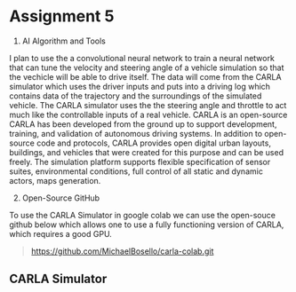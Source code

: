 # Assignment 5

1. AI Algorithm and Tools

I plan to use the a convolutional neural network to train a neural network that can tune the velocity and steering angle
of a vehicle simulation so that the vechicle will be able to drive itself. The data will come from the CARLA simulator which
uses the driver inputs and puts into a driving log which contains data of the trajectory and the surroundings of the simulated
vehicle. The CARLA simulator uses the the steering angle and throttle to act much like the controllable inputs of a real vehicle.
CARLA is an open-source CARLA has been developed from the ground up to support development, training, and validation of autonomous 
driving systems. In addition to open-source code and protocols, CARLA provides open digital urban layouts, buildings, and vehicles
that were created for this purpose and can be used freely. The simulation platform supports flexible specification of sensor suites,
environmental conditions, full control of all static and dynamic actors, maps generation.

2. Open-Source GitHub

To use the CARLA Simulator in google colab we can use the open-souce github below which allows one to use a fully functioning version 
of CARLA, which requires a good GPU. 

> https://github.com/MichaelBosello/carla-colab.git

## CARLA Simulator
